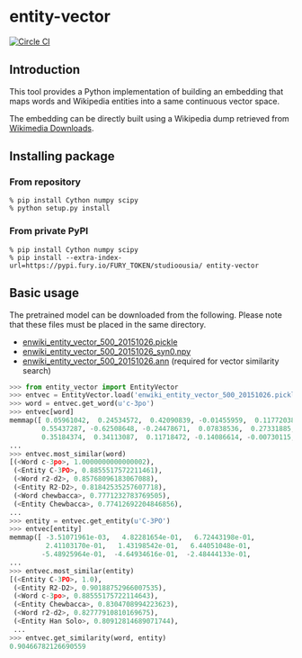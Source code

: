 # entity-vector

[![Circle CI](https://circleci.com/gh/studio-ousia/entity-vector.svg?style=svg&circle-token=2dd1ef26ef53e7044eeb2946d81c2cfc671e5937)](https://circleci.com/gh/studio-ousia/entity-vector)

## Introduction

This tool provides a Python implementation of building an embedding that maps words and Wikipedia entities into a same continuous vector space.

The embedding can be directly built using a Wikipedia dump retrieved from [Wikimedia Downloads](http://dumps.wikimedia.org/).

## Installing package

### From repository

```
% pip install Cython numpy scipy
% python setup.py install
```

### From private PyPI

```
% pip install Cython numpy scipy
% pip install --extra-index-url=https://pypi.fury.io/FURY_TOKEN/studioousia/ entity-vector
```

## Basic usage

The pretrained model can be downloaded from the following.
Please note that these files must be placed in the same directory.

* [enwiki_entity_vector_500_20151026.pickle](http://entity-vector.s3.amazonaws.com/pub/enwiki_entity_vector_500_20151026.pickle)
* [enwiki_entity_vector_500_20151026_syn0.npy](http://entity-vector.s3.amazonaws.com/pub/enwiki_entity_vector_500_20151026_syn0.npy)
* [enwiki_entity_vector_500_20151026.ann](http://entity-vector.s3.amazonaws.com/pub/enwiki_entity_vector_500_20151026.ann) (required for vector similarity search)


```python
>>> from entity_vector import EntityVector
>>> entvec = EntityVector.load('enwiki_entity_vector_500_20151026.pickle')
>>> word = entvec.get_word(u'c-3po')
>>> entvec[word]
memmap([ 0.05961042,  0.24534572,  0.42090839, -0.01455959,  0.11772038,
        0.55437287, -0.62508648, -0.24478671,  0.07838536,  0.27331885,
        0.35184374,  0.34113087,  0.11718472, -0.14086614, -0.00730115,
...
>>> entvec.most_similar(word)
[(<Word c-3po>, 1.0000000000000002),
 (<Entity C-3PO>, 0.8855517572211461),
 (<Word r2-d2>, 0.85768096183067088),
 (<Entity R2-D2>, 0.81842535257607718),
 (<Word chewbacca>, 0.7771232783769505),
 (<Entity Chewbacca>, 0.77412692204846856),
...
>>> entity = entvec.get_entity(u'C-3PO')
>>> entvec[entity]
memmap([ -3.51071961e-03,   4.82281654e-01,   6.72443198e-01,
         2.41103170e-01,   1.43198542e-01,   6.44051048e-01,
        -5.48925964e-01,  -4.64934616e-01,  -2.48444133e-01,
...
>>> entvec.most_similar(entity)
[(<Entity C-3PO>, 1.0),
 (<Entity R2-D2>, 0.90188752966007535),
 (<Word c-3po>, 0.88555175722114643),
 (<Entity Chewbacca>, 0.8304708994223623),
 (<Word r2-d2>, 0.82777910810169675),
 (<Entity Han Solo>, 0.80912814689071744),
 ...
>>> entvec.get_similarity(word, entity)
0.90466782126690559
```
